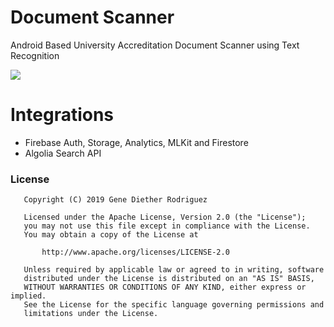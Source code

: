 # Document Scanner
Android Based University Accreditation Document Scanner using Text Recognition

<img src="https://drive.google.com/uc?export=view&id=1x_tdtGtPDXkGhBWYWkKjgFVHzFNGKZSa"/>

# Integrations
- Firebase Auth, Storage, Analytics, MLKit and Firestore
- Algolia Search API

### License
```
   Copyright (C) 2019 Gene Diether Rodriguez

   Licensed under the Apache License, Version 2.0 (the "License");
   you may not use this file except in compliance with the License.
   You may obtain a copy of the License at

       http://www.apache.org/licenses/LICENSE-2.0

   Unless required by applicable law or agreed to in writing, software
   distributed under the License is distributed on an "AS IS" BASIS,
   WITHOUT WARRANTIES OR CONDITIONS OF ANY KIND, either express or implied.
   See the License for the specific language governing permissions and
   limitations under the License.
```
